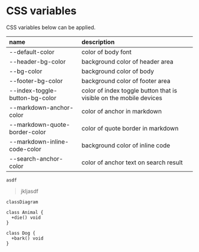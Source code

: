 # CSS variables

CSS variables below can be applied.

|name|description|
|:--|:--|
|--default-color|color of body font|
|--header-bg-color|background color of header area|
|--bg-color|background color of body|
|--footer-bg-color|background color of footer area|
|--index-toggle-button-bg-color|color of index toggle button that is visible on the mobile devices|
|--markdown-anchor-color|color of anchor in markdown|
|--markdown-quote-border-color|color of quote border in markdown|
|--markdown-inline-code-color|background color of inline code|
|--search-anchor-color|color of anchor text on search result|

`asdf`

> jkljasdf

``` mermaid
classDiagram

class Animal {
  +die() void
}

class Dog {
  +bark() void
}

```
